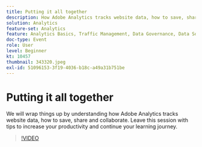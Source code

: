 ```yaml
---
title: Putting it all together
description: How Adobe Analytics tracks website data, how to save, share and collaborate.
solution: Analytics
feature-set: Analytics
feature: Analytics Basics, Traffic Management, Data Governance, Data Sources, Data Configuration and Collection
doc-type: Event
role: User
level: Beginner
kt: 10457
thumbnail: 343320.jpeg
exl-id: 51096153-3f19-4036-b18c-a49a31b751be
---
```

# Putting it all together

We will wrap things up by understanding how Adobe Analytics tracks website data, how to save, share and collaborate. Leave this session with tips to increase your productivity and continue your learning journey.

>[!VIDEO](https://video.tv.adobe.com/v/343320/?quality=12&learn=on)
